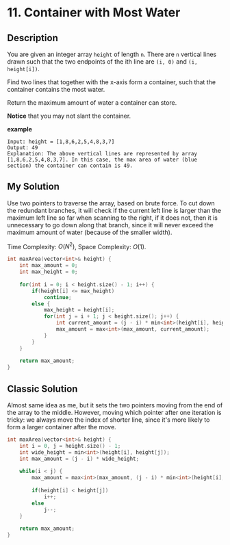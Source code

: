 # 11. Container with Most Water
## Description
You are given an integer array `height` of length `n`. There are `n` vertical lines drawn such that the two endpoints of the ith line are `(i, 0)` and `(i, height[i])`.

Find two lines that together with the x-axis form a container, such that the container contains the most water.

Return the maximum amount of water a container can store.

**Notice** that you may not slant the container.

**example**
```
Input: height = [1,8,6,2,5,4,8,3,7]
Output: 49
Explanation: The above vertical lines are represented by array [1,8,6,2,5,4,8,3,7]. In this case, the max area of water (blue section) the container can contain is 49.
```

## My Solution
Use two pointers to traverse the array, based on brute force. To cut down the redundant branches, it will check if the current left line is larger than the maximum left line so far when scanning to the right, if it does not, then it is unnecessary to go down along that branch, since it will never exceed the maximum amount of water (because of the smaller width).

Time Complexity: $O(N^2)$, Space Complexity: $O(1)$.

```c++
int maxArea(vector<int>& height) {
    int max_amount = 0;
    int max_height = 0;
    
    for(int i = 0; i < height.size() - 1; i++) {
        if(height[i] <= max_height)
            continue;
        else {
            max_height = height[i];
            for(int j = i + 1; j < height.size(); j++) {
                int current_amount = (j - i) * min<int>(height[i], height[j]);
                max_amount = max<int>(max_amount, current_amount);
            }
        }
    }
    
    return max_amount;
}
```

## Classic Solution
Almost same idea as me, but it sets the two pointers moving from the end of the array to the middle. However, moving which pointer after one iteration is tricky: we always move the index of shorter line, since it's more likely to form a larger container after the move.

```C++
int maxArea(vector<int>& height) {
    int i = 0, j = height.size() - 1;
    int wide_height = min<int>(height[i], height[j]);
    int max_amount = (j - i) * wide_height;
    
    while(i < j) {
        max_amount = max<int>(max_amount, (j - i) * min<int>(height[i], height[j]));
        
        if(height[i] < height[j])
            i++;
        else
            j--;
    }
    
    return max_amount;
}
```